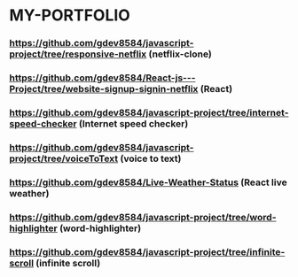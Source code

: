 # MY-PORTFOLIO

### https://github.com/gdev8584/javascript-project/tree/responsive-netflix (netflix-clone)

### https://github.com/gdev8584/React-js---Project/tree/website-signup-signin-netflix (React)

### https://github.com/gdev8584/javascript-project/tree/internet-speed-checker (Internet speed checker)

### https://github.com/gdev8584/javascript-project/tree/voiceToText (voice to text)

### https://github.com/gdev8584/Live-Weather-Status (React live weather)

### https://github.com/gdev8584/javascript-project/tree/word-highlighter (word-highlighter)

### https://github.com/gdev8584/javascript-project/tree/infinite-scroll (infinite scroll)
